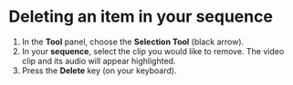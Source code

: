 # Deleting an item in your sequence

1. In the **Tool** panel, choose the **Selection Tool** \(black arrow\). 
2. In your **sequence**, select the clip you would like to remove. The video clip and its audio will appear highlighted.
3. Press the **Delete** key \(on your keyboard\).

